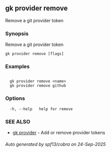 ## gk provider remove

Remove a git provider token

### Synopsis

Remove a git provider token

```
gk provider remove [flags]
```

### Examples

```

  gk provider remove <name>
  gk provider remove github

```

### Options

```
  -h, --help   help for remove
```

### SEE ALSO

* [gk provider](gk_provider.md)	 - Add or remove provider tokens

###### Auto generated by spf13/cobra on 24-Sep-2025
